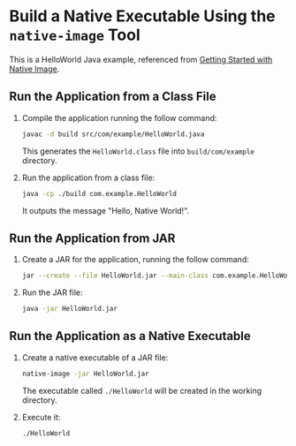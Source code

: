 # Build a Native Executable Using the `native-image` Tool

This is a HelloWorld Java example, referenced from [Getting Started with Native Image](https://www.graalvm.org/latest/reference-manual/native-image/).
  
## Run the Application from a Class File

1. Compile the application running the follow command:
    ```bash
    javac -d build src/com/example/HelloWorld.java
    ```
    This generates the `HelloWorld.class` file into `build/com/example` directory.

2. Run the application from a class file:
    ```bash
    java -cp ./build com.example.HelloWorld
    ```
    It outputs the message "Hello, Native World!".

## Run the Application from JAR

1. Create a JAR for the application, running the follow command:
    ```bash
    jar --create --file HelloWorld.jar --main-class com.example.HelloWorld -C build .
    ```
2. Run the JAR file:
    ```bash
    java -jar HelloWorld.jar
    ```

## Run the Application as a Native Executable

1. Create a native executable of a JAR file:
    ```bash
    native-image -jar HelloWorld.jar
    ```
    The executable called `./HelloWorld` will be created in the working directory.

2. Execute it:
    ```bash
    ./HelloWorld
    ```